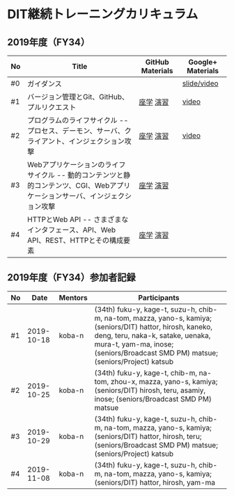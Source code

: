 # DIT継続トレーニングカリキュラム

## 2019年度（FY34）

| No | Title | GitHub Materials | Google+ Materials |
|-|-|-|-|
| #0 | ガイダンス || [slide/video](https://plus.google.com/115618226518722901022/posts/bADbNL44iDo) |
| #1 | バージョン管理とGit、GitHub、プルリクエスト | [座学](t01-version-control.md) [演習](t01-version-control-exercise.md) | [video](https://plus.google.com/117769357670612600489/posts/ZhKj7ZDvyyA) |
| #2 | プログラムのライフサイクル -- プロセス、デーモン、サーバ、クライアント、インジェクション攻撃 | [座学](t02-program-lifecycle.md) [演習](t02-program-lifecycle-exercise.md) | [video](https://plus.google.com/117769357670612600489/posts/dbbFp4ShETh) |
| #3 | Webアプリケーションのライフサイクル -- 動的コンテンツと静的コンテンツ、CGI、Webアプリケーションサーバ、インジェクション攻撃 | [座学](t03-web-app-lifecycle.md) [演習](t03-web-app-lifecycle-exercise.md) ||
| #4 | HTTPとWeb API -- さまざまなインタフェース、API、Web API、REST、HTTPとその構成要素 | [座学](t04-http-webapi-rest.md) [演習](t04-http-webapi-rest-exercise.md) ||


## 2019年度（FY34）参加者記録

| No | Date | Mentors | Participants |
|-|-|-|-|
| #1 | 2019-10-18 | koba-n | (34th) fuku-y, kage-t, suzu-h, chib-m, na-tom, mazza, yano-s, kamiya; (seniors/DIT) hattor, hirosh, kaneko, deng, teru, naka-k, satake, uenaka, mura-t, yam-ma, inose; (seniors/Broadcast SMD PM) matsue; (seniors/Project) katsub |
| #2 | 2019-10-25 | koba-n | (34th) fuku-y, kage-t, chib-m, na-tom, zhou-x, mazza, yano-s, kamiya; (seniors/DIT) hirosh, teru, asamiy, inose; (seniors/Broadcast SMD PM) matsue |
| #3 | 2019-10-29 | koba-n | (34th) fuku-y, kage-t, suzu-h, chib-m, na-tom, mazza, yano-s, kamiya; (seniors/DIT) hattor, hirosh, teru; (seniors/Broadcast SMD PM) matsue; (seniors/Project) katsub |
| #4 | 2019-11-08 | koba-n | (34th) fuku-y, kage-t, suzu-h, chib-m, na-tom, mazza, yano-s, kamiya; (seniors/DIT) hattor, hirosh, yam-ma |
